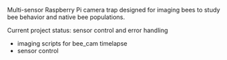 Multi-sensor Raspberry Pi camera trap designed for imaging bees to study bee behavior and native bee populations.


Current project status: sensor control and error handling



- imaging scripts for bee_cam timelapse
- sensor control

